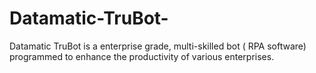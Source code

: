 # Datamatic-TruBot-
Datamatic TruBot  is a enterprise grade, multi-skilled bot ( RPA software) programmed to enhance the productivity of various enterprises. 
